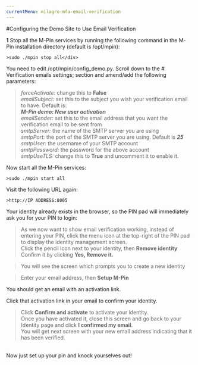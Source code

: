 ```yaml
---
currentMenu: milagro-mfa-email-verification
---
```


#Configuring the Demo Site to Use Email Verification

**1** Stop all the M-Pin services by running the following command in the M-Pin installation directory (default is /opt/mpin):
```
>sudo ./mpin stop all</div>
```

You need to edit /opt/mpin/config_demo.py. 
Scroll down to the # Verification emails settings; section and amend/add the following parameters:

>*forceActivate:* change this to **False** </br>
*emailSubject:* set this to the subject you wish your verification email to have. Default is: </br>
***M-Pin demo: New user activation*** </br>
*emailSender:* set this to the email address that you want the verification email to be sent from </br>
*smtpServer:* the name of the SMTP server you are using </br>
*smtpPort:* the port of the SMTP server you are using. Default is ***25***</br>
*smtpUser:* the username of your SMTP account</br>
*smtpPassword:* the password for the above account</br>
*smtpUseTLS:* change this to **True** and uncomment it to enable it.</br>

Now start all the M-Pin services:
```
>sudo ./mpin start all
```
Visit the following URL again:

```
>http://IP ADDRESS:8005
```

Your identity already exists in the browser, so the PIN pad will immediately ask you for your PIN to login:
>As we now want to show email verification working, instead of entering your PIN, click the menu icon at the top-right of the PIN pad to display the identity management screen. </br>
>Click the pencil icon next to your identity, then **Remove identity** </br>
>Confirm it by clicking **Yes, Remove it.** </br>


>You will see the screen which prompts you to create a new identity

>Enter your email address, then **Setup M-Pin** </br>

You should get an email with an activation link.

Click that activation link in your email to confirm your identity. </br>
>Click **Confirm and activate** to activate your identity. </br>
>Once you have activated it, close this screen and go back to your Identity page and click **I confirmed my email**. </br>
>You will get next screen with your new email address indicating that it has been verified.
</br>
Now just set up your pin and knock yourselves out!

